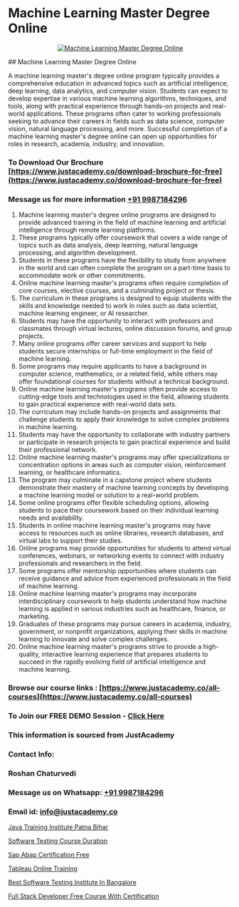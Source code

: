 # Machine Learning Master Degree Online

<p align="center">
  <a href="https://justacademy.co/course-detail/machine-learning">
    <img src="https://justacademy.co/storage2/course_image/1709713428_course_image.webp" alt="Machine Learning Master Degree Online">
  </a>
</p>
## Machine Learning Master Degree Online

A machine learning master's degree online program typically provides a comprehensive education in advanced topics such as artificial intelligence, deep learning, data analytics, and computer vision. Students can expect to develop expertise in various machine learning algorithms, techniques, and tools, along with practical experience through hands-on projects and real-world applications. These programs often cater to working professionals seeking to advance their careers in fields such as data science, computer vision, natural language processing, and more. Successful completion of a machine learning master's degree online can open up opportunities for roles in research, academia, industry, and innovation.
### To Download Our Brochure [https://www.justacademy.co/download-brochure-for-free](https://www.justacademy.co/download-brochure-for-free)
### Message us for more information [+91 9987184296](https://api.whatsapp.com/send?phone=919987184296)
1) Machine learning master's degree online programs are designed to provide advanced training in the field of machine learning and artificial intelligence through remote learning platforms. 
2) These programs typically offer coursework that covers a wide range of topics such as data analysis, deep learning, natural language processing, and algorithm development.
3) Students in these programs have the flexibility to study from anywhere in the world and can often complete the program on a part-time basis to accommodate work or other commitments.
4) Online machine learning master's programs often require completion of core courses, elective courses, and a culminating project or thesis.
5) The curriculum in these programs is designed to equip students with the skills and knowledge needed to work in roles such as data scientist, machine learning engineer, or AI researcher.
6) Students may have the opportunity to interact with professors and classmates through virtual lectures, online discussion forums, and group projects.
7) Many online programs offer career services and support to help students secure internships or full-time employment in the field of machine learning.
8) Some programs may require applicants to have a background in computer science, mathematics, or a related field, while others may offer foundational courses for students without a technical background.
9) Online machine learning master's programs often provide access to cutting-edge tools and technologies used in the field, allowing students to gain practical experience with real-world data sets.
10) The curriculum may include hands-on projects and assignments that challenge students to apply their knowledge to solve complex problems in machine learning.
11) Students may have the opportunity to collaborate with industry partners or participate in research projects to gain practical experience and build their professional network.
12) Online machine learning master's programs may offer specializations or concentration options in areas such as computer vision, reinforcement learning, or healthcare informatics.
13) The program may culminate in a capstone project where students demonstrate their mastery of machine learning concepts by developing a machine learning model or solution to a real-world problem.
14) Some online programs offer flexible scheduling options, allowing students to pace their coursework based on their individual learning needs and availability.
15) Students in online machine learning master's programs may have access to resources such as online libraries, research databases, and virtual labs to support their studies.
16) Online programs may provide opportunities for students to attend virtual conferences, webinars, or networking events to connect with industry professionals and researchers in the field.
17) Some programs offer mentorship opportunities where students can receive guidance and advice from experienced professionals in the field of machine learning.
18) Online machine learning master's programs may incorporate interdisciplinary coursework to help students understand how machine learning is applied in various industries such as healthcare, finance, or marketing.
19) Graduates of these programs may pursue careers in academia, industry, government, or nonprofit organizations, applying their skills in machine learning to innovate and solve complex challenges.
20) Online machine learning master's programs strive to provide a high-quality, interactive learning experience that prepares students to succeed in the rapidly evolving field of artificial intelligence and machine learning.

### Browse our course links : [https://www.justacademy.co/all-courses](https://www.justacademy.co/all-courses) 
### To Join our FREE DEMO Session - [Click Here](https://www.justacademy.co/register-for-course-demo)


### This information is sourced from JustAcademy
### Contact Info:
### Roshan Chaturvedi
### Message us on Whatsapp: [+91 9987184296](https://api.whatsapp.com/send?phone=919987184296)
### Email id: [info@justacademy.co](mailto:info@justacademy.co)
                
[Java Training Institute Patna Bihar](https://www.linkedin.com/pulse/java-training-institute-patna-bihar-justacademy-chandigarh-83r4e?trackingId=wDsr8i987c3iFntbUQeJKQ%3D%3D&lipi=urn%3Ali%3Apage%3Ad_flagship3_company_admin%3BihWdGtFLSGiUoHftbcLC7g%3D%3D)

[Software Testing Course Duration](https://www.linkedin.com/pulse/software-testing-course-duration-justacademy-hyderabad-ujysc?trackingId=H9jRvwt3Mn7vqJVhhnc%2Bnw%3D%3D&lipi=urn%3Ali%3Apage%3Ad_flagship3_company_admin%3BTQqAo3EXQ4e%2F8vuh2btaXQ%3D%3D)

[Sap Abap Certification Free](https://medium.com/@surajvaishnav5015/sap-abap-certification-free-22eaefa3b526)

[Tableau Online Training](https://medium.com/@abhidnya.1068/tableau-online-training-f84e44276b88)

[Best Software Testing Institute In Bangalore](https://justacademyin.github.io/justacademy/best-software-testing-institute-in-bangalore)

[Full Stack Developer Free Course With Certification](https://justacademyin.github.io/justacademy/full-stack-developer-free-course-with-certification)

